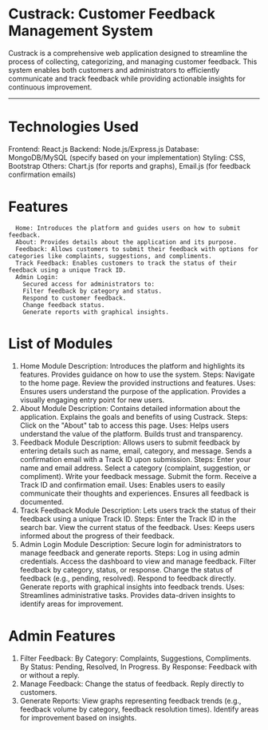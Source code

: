 
# Custrack: Customer Feedback Management System
Custrack is a comprehensive web application designed to streamline the process of collecting, categorizing, and managing customer feedback. This system enables both customers and administrators to efficiently communicate and track feedback while providing actionable insights for continuous improvement.

------------------------------------------------------------------------------------------------------------

# Technologies Used
Frontend: React.js
Backend: Node.js/Express.js
Database: MongoDB/MySQL (specify based on your implementation)
Styling: CSS, Bootstrap
Others: Chart.js (for reports and graphs), Email.js (for feedback confirmation emails)

# Features
      Home: Introduces the platform and guides users on how to submit feedback.
      About: Provides details about the application and its purpose.
      Feedback: Allows customers to submit their feedback with options for categories like complaints, suggestions, and compliments.
      Track Feedback: Enables customers to track the status of their feedback using a unique Track ID.
      Admin Login:
        Secured access for administrators to:
        Filter feedback by category and status.
        Respond to customer feedback.
        Change feedback status.
        Generate reports with graphical insights.
  
# List of Modules
1. Home Module
    Description:
    Introduces the platform and highlights its features.
    Provides guidance on how to use the system.
    Steps:
    Navigate to the home page.
    Review the provided instructions and features.
    Uses:
    Ensures users understand the purpose of the application.
    Provides a visually engaging entry point for new users.
2. About Module
    Description:
    Contains detailed information about the application.
    Explains the goals and benefits of using Custrack.
    Steps:
    Click on the "About" tab to access this page.
    Uses:
    Helps users understand the value of the platform.
    Builds trust and transparency.
3. Feedback Module
    Description:
    Allows users to submit feedback by entering details such as name, email, category, and message.
    Sends a confirmation email with a Track ID upon submission.
    Steps:
    Enter your name and email address.
    Select a category (complaint, suggestion, or compliment).
    Write your feedback message.
    Submit the form.
    Receive a Track ID and confirmation email.
    Uses:
    Enables users to easily communicate their thoughts and experiences.
    Ensures all feedback is documented.
4. Track Feedback Module
    Description:
    Lets users track the status of their feedback using a unique Track ID.
    Steps:
    Enter the Track ID in the search bar.
    View the current status of the feedback.
    Uses:
    Keeps users informed about the progress of their feedback.
5. Admin Login Module
    Description:
    Secure login for administrators to manage feedback and generate reports.
    Steps:
    Log in using admin credentials.
    Access the dashboard to view and manage feedback.
    Filter feedback by category, status, or response.
    Change the status of feedback (e.g., pending, resolved).
    Respond to feedback directly.
    Generate reports with graphical insights into feedback trends.
    Uses:
    Streamlines administrative tasks.
    Provides data-driven insights to identify areas for improvement.
   
# Admin Features
1. Filter Feedback:
    By Category: Complaints, Suggestions, Compliments.
    By Status: Pending, Resolved, In Progress.
    By Response: Feedback with or without a reply.
2. Manage Feedback:
    Change the status of feedback.
    Reply directly to customers.
3. Generate Reports:
    View graphs representing feedback trends (e.g., feedback volume by category, feedback resolution times).
    Identify areas for improvement based on insights.
